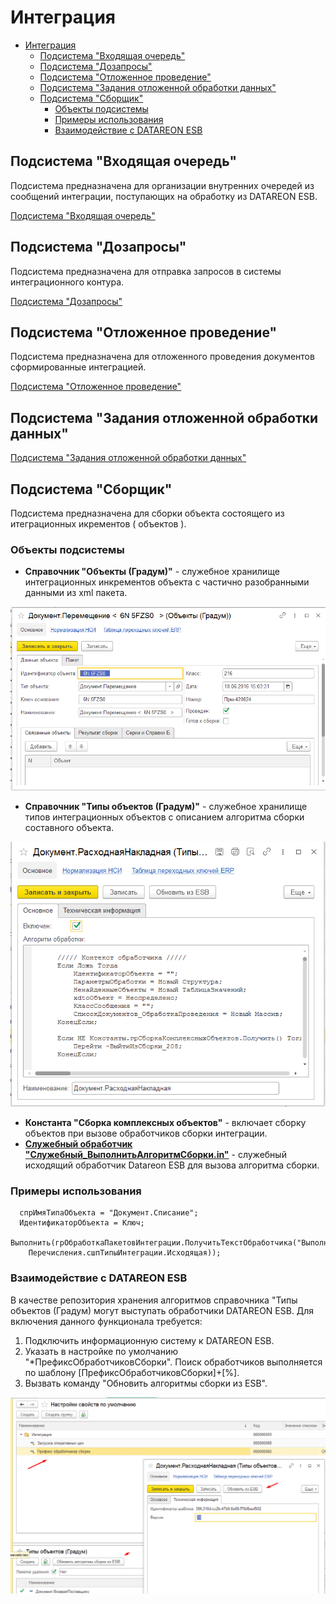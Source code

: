 # Интеграция

- [Интеграция](#интеграция)
  - [Подсистема "Входящая очередь"](#подсистема-входящая-очередь)
  - [Подсистема "Дозапросы"](#подсистема-дозапросы)
  - [Подсистема "Отложенное проведение"](#подсистема-отложенное-проведение)
  - [Подсистема "Задания отложенной обработки данных"](#подсистема-задания-отложенной-обработки-данных)
  - [Подсистема "Сборщик"](#подсистема-сборщик)
    - [Объекты подсистемы](#объекты-подсистемы)
    - [Примеры использования](#примеры-использования)
    - [Взаимодействие с DATAREON ESB](#взаимодействие-с-datareon-esb)

## Подсистема "Входящая очередь"

Подсистема предназначена для организации внутренних очередей из сообщений интеграции, поступающих на обработку из DATAREON ESB.

[Подсистема "Входящая очередь"](/integration/inqueue)

## Подсистема "Дозапросы"

Подсистема предназначена для отправка запросов в системы интеграционного контура.

[Подсистема "Дозапросы"](/integration/adrequest)

## Подсистема "Отложенное проведение"

Подсистема предназначена для отложенного проведения документов сформированные интеграцией.

[Подсистема "Отложенное проведение"](/integration/postponed)

## Подсистема "Задания отложенной обработки данных"

[Подсистема "Задания отложенной обработки данных"](/integration/deferredtasks)

## Подсистема "Сборщик"

Подсистема предназначена для сборки объекта состоящего из итеграционных икрементов ( объектов ).

### Объекты подсистемы

- **Справочник "Объекты (Градум)"** - служебное хранилище интеграционных инкрементов объекта с частично разобранными данными из xml пакета.

![Элемент справочника Объекты (Градум)  ](ЭлементСправочникаОбъекты.png)

- **Справочник "Типы объектов (Градум)"** - служебное хранилище типов интеграционных объектов с описанием алгоритма сборки составного объекта.

![Элемент справочника Типы объектов (Градум)](ЭлементТипыОбъектов.png)

- **Константа "Сборка комплексных объектов"** - включает сборку объектов при вызове обработчиков сборки интеграции.
- [**Cлужебный обработчик "Служебный_ВыполнитьАлгоритмСборки.in"**](Служебный_ВыполнитьАлгоритмСборки.in.bsl) - служебный исходящий обработчик Datareon ESB для вызова алгоритма сборки.

### Примеры использования

```bsl
  спрИмяТипаОбъекта = "Документ.Списание";
  ИдентификаторОбъекта = Ключ;
  Выполнить(грОбработкаПакетовИнтеграции.ПолучитьТекстОбработчика("ВыполнитьАлгоритмСборки",
    Перечисления.сшпТипыИнтеграции.Исходящая));
```

### Взаимодействие с DATAREON ESB

В качестве репозитория хранения алгоритмов справочника "Типы объектов (Градум) могут выступать обработчики DATAREON ESB.
Для включения данного функционала требуется:

1. Подключить информационную систему к DATAREON ESB.
2. Указать в настройке по умолчанию "*ПрефиксОбработчиковСборки". Поиск обработчиков выполняется по шаблону [ПрефиксОбработчиковСборки]+[%].
3. Вызвать команду "Обновить алгоритмы сборки из ESB".

![Алгоритм справочника Типы объектов (Градум)](АлгоритмыТипыОбъектов.png)
